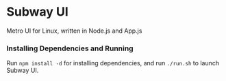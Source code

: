 Subway UI
===========

Metro UI for Linux, written in Node.js and App.js

### Installing Dependencies and Running
Run `npm install -d` for installing dependencies, and run `./run.sh` to launch Subway UI.

